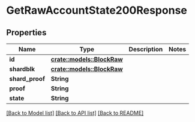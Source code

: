 # GetRawAccountState200Response

## Properties

Name | Type | Description | Notes
------------ | ------------- | ------------- | -------------
**id** | [**crate::models::BlockRaw**](BlockRaw.md) |  | 
**shardblk** | [**crate::models::BlockRaw**](BlockRaw.md) |  | 
**shard_proof** | **String** |  | 
**proof** | **String** |  | 
**state** | **String** |  | 

[[Back to Model list]](../README.md#documentation-for-models) [[Back to API list]](../README.md#documentation-for-api-endpoints) [[Back to README]](../README.md)


